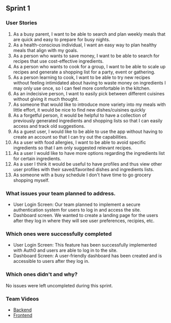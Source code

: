 ## Sprint 1

### User Stories
1. As a busy parent, I want to be able to search and plan weekly meals that are quick and easy to prepare for busy nights.
2. As a health-conscious individual, I want an easy way to plan healthy meals that align with my goals.
3. As a person who wants to save money, I want to be able to search for recipes that use cost-effective ingredients.
4. As a person who wants to cook for a group, I want to be able to scale up recipes and generate a shopping list for a party, event or gathering.
5. As a person learning to cook, I want to be able to try new recipes without feeling intimidated about having to waste money on ingredients I may only use once, so I can feel more comfortable in the kitchen.
6. As an indecisive person, I want to easily pick between different cuisines without giving it much thought.
7. As someone that would like to introduce more variety into my meals with little effort, it would be nice to find new dishes/cuisines quickly
8. As a forgetful person, it would be helpful to have a collection of previously generated ingredients and shopping lists so that I can easily access and track old suggestions.
9. As a guest user, I would like to be able to use the app without having to create an account so that I can try out the capabilities.
10. As a user with food allergies, I want to be able to avoid specific ingredients so that I am only suggested relevant recipes.
11. As a user I would like to have more options regarding the ingredients list for certain ingredients.
12. As a user I think it would be useful to have profiles and thus view other user profiles with their saved/favorited dishes and ingredients lists.
13. As someone with a busy schedule I don't have time to go grocery shopping myself.

### What issues your team planned to address.
 - User Login Screen: Our team planned to implement a secure authentication system for users to log in and access the site.
 - Dashboard screen. We wanted to create a landing page for the users after they log in where they will see user preferences, recipies, etc.

 ### Which ones were successfully completed
- User Login Screen: This feature has been successfully implemented with Auth0 and users are able to log in to the site.
 - Dashboard Screen: A user-friendly dashboard has been created and is accessible to users after they log in.

 ### Which ones didn't and why?
 No issues were left uncompleted during this sprint.

 ### Team Videos
 - [Backend](https://youtu.be/xLdhHPrz4eM)
 - [Frontend](https://youtu.be/uynkZH0byXM)
